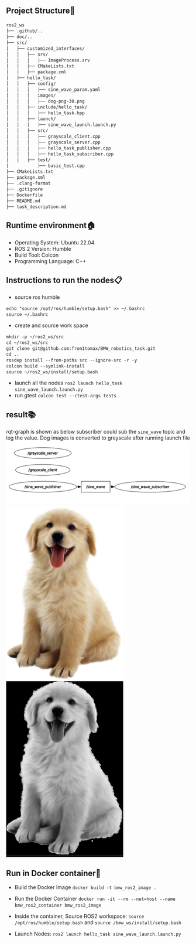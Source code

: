 ## Project Structure🧱
```
ros2_ws
├── .github/..
├── doc/..
├── src/
│   ├── customized_interfaces/
│   │   ├── srv/
│   │   │   ├── ImageProcess.srv
│   │   ├── CMakeLists.txt
│   │   ├── package.xml
│   ├── hello_task/
│   │   ├── config/
│   │   │   ├── sine_wave_param.yaml
│   │   │   images/
│   │   │   ├── dog-png-30.png
│   │   ├── include/hello_task/
│   │   │   ├── hello_task.hpp
│   │   ├── launch/
│   │   │   ├── sine_wave_launch.launch.py
│   │   ├── src/
│   │   │   ├── grayscale_client.cpp
│   │   │   ├── grayscale_server.cpp
│   │   │   ├── hello_task_publisher.cpp
│   │   │   ├── hello_task_subscriber.cpp
│   │   ├── test/
|           ├── basic_test.cpp
├── CMakeLists.txt
├── package.xml
├── .clang-format
├── .gitignore
├── Dockerfile
├── README.md
├── task_description.md
```

## Runtime environment🏠
- Operating System: Ubuntu 22.04
- ROS 2 Version: Humble
- Build Tool: Colcon
- Programming Language: C++

## Instructions to run the nodes📋
- source ros humble
```
echo "source /opt/ros/humble/setup.bash" >> ~/.bashrc
source ~/.bashrc
```
- create and source work space
```
mkdir -p ~/ros2_ws/src
cd ~/ros2_ws/src
git clone git@github.com:from1tomax/BMW_robotics_task.git
cd ..
rosdep install --from-paths src --ignore-src -r -y
colcon build --symlink-install
source ~/ros2_ws/install/setup.bash
```
- launch all the nodes
`ros2 launch hello_task sine_wave_launch.launch.py`
- run gtest
`colcon test --ctest-args tests`
## result📚
rqt-graph is shown as below subscriber could sub the `sine_wave` topic and log the value. Dog images is converted to greyscale after running launch file
![rqt_graph](doc/rqt_graph.png) 
![dog_image](doc/dog-png-30.png)
![dog_image_greyscale](doc/dog_greyscale.png)





## Run in Docker container🚢
- Build the Docker Image 
`docker build -t bmw_ros2_image .`
- Run the Docker Container 
`docker run -it --rm --net=host --name bmw_ros2_container bmw_ros2_image`
- Inside the container, Source ROS2 workspace:
`source /opt/ros/humble/setup.bash` and `source /bmw_ws/install/setup.bash`

- Launch Nodes: `ros2 launch hello_task sine_wave_launch.launch.py`